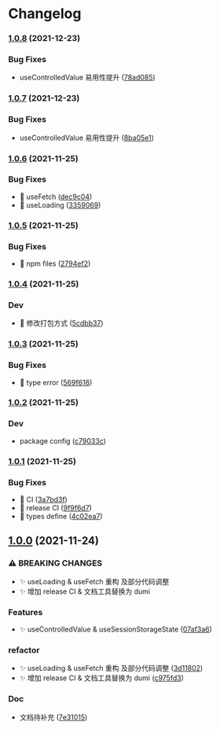 # Changelog

### [1.0.8](https://www.github.com/shiheng-fe/hooks/compare/v1.0.7...v1.0.8) (2021-12-23)


### Bug Fixes

* useControlledValue 易用性提升 ([78ad085](https://www.github.com/shiheng-fe/hooks/commit/78ad0854a9215e821caec141ab2cd1ffba5d1b25))

### [1.0.7](https://www.github.com/shiheng-fe/hooks/compare/v1.0.6...v1.0.7) (2021-12-23)


### Bug Fixes

* useControlledValue 易用性提升 ([8ba05e1](https://www.github.com/shiheng-fe/hooks/commit/8ba05e17ee2384f48db24eea809b910b49f77ded))

### [1.0.6](https://www.github.com/shiheng-fe/hooks/compare/v1.0.5...v1.0.6) (2021-11-25)


### Bug Fixes

* :bug: useFetch ([dec9c04](https://www.github.com/shiheng-fe/hooks/commit/dec9c0452a3961d7c88653893cbb5b9b663cb9b0))
* :bug: useLoading ([3359069](https://www.github.com/shiheng-fe/hooks/commit/3359069c1b548704d584a5bc3bd278dc8effbcca))

### [1.0.5](https://www.github.com/shiheng-fe/hooks/compare/v1.0.4...v1.0.5) (2021-11-25)


### Bug Fixes

* :bug: npm files ([2794ef2](https://www.github.com/shiheng-fe/hooks/commit/2794ef2723c04ad5ad2e988c1554c79ced30a36a))

### [1.0.4](https://www.github.com/shiheng-fe/hooks/compare/v1.0.3...v1.0.4) (2021-11-25)


### Dev

* :construction_worker: 修改打包方式 ([5cdbb37](https://www.github.com/shiheng-fe/hooks/commit/5cdbb374ae7286ab2eb55cff8dc4f920fc22b7ec))

### [1.0.3](https://www.github.com/shiheng-fe/hooks/compare/v1.0.2...v1.0.3) (2021-11-25)


### Bug Fixes

* :bug: type error ([569f616](https://www.github.com/shiheng-fe/hooks/commit/569f6164d83ae6dec140150c67d46ea9a05b6dac))

### [1.0.2](https://www.github.com/shiheng-fe/hooks/compare/v1.0.1...v1.0.2) (2021-11-25)


### Dev

* package config ([c79033c](https://www.github.com/shiheng-fe/hooks/commit/c79033cae684fda54ea8e3a56f44ca4bc616eea1))

### [1.0.1](https://www.github.com/shiheng-fe/hooks/compare/v1.0.0...v1.0.1) (2021-11-25)


### Bug Fixes

* :bug: CI ([3a7bd3f](https://www.github.com/shiheng-fe/hooks/commit/3a7bd3f9b335c26250c1603fa213730d2cfa94a0))
* :bug: release CI ([9f9f6d7](https://www.github.com/shiheng-fe/hooks/commit/9f9f6d7a2bd5efa51ae4eb8f07f61f39e055d35e))
* :bug: types define ([4c02ea7](https://www.github.com/shiheng-fe/hooks/commit/4c02ea749bc53ef9ddd0585f95f7125ce77b4045))

## [1.0.0](https://www.github.com/shiheng-fe/hooks/compare/v0.0.15...v1.0.0) (2021-11-24)


### ⚠ BREAKING CHANGES

* :sparkles: useLoading & useFetch 重构 及部分代码调整
* :sparkles: 增加 release CI & 文档工具替换为 dumi

### Features

* :sparkles: useControlledValue & useSessionStorageState ([07af3a6](https://www.github.com/shiheng-fe/hooks/commit/07af3a65bfdb97032680f95e2e7b7c26a70e8ecd))


### refactor

* :sparkles: useLoading & useFetch 重构 及部分代码调整 ([3d11802](https://www.github.com/shiheng-fe/hooks/commit/3d11802416092bf160d34e8dc2df34b11a04d2a6))
* :sparkles: 增加 release CI & 文档工具替换为 dumi ([c975fd3](https://www.github.com/shiheng-fe/hooks/commit/c975fd396988f8be31a3b70949ff3abf9d293d8f))


### Doc

* 文档待补充 ([7e31015](https://www.github.com/shiheng-fe/hooks/commit/7e31015468bfeb08ba33a7fc367fd81e962c4d65))
